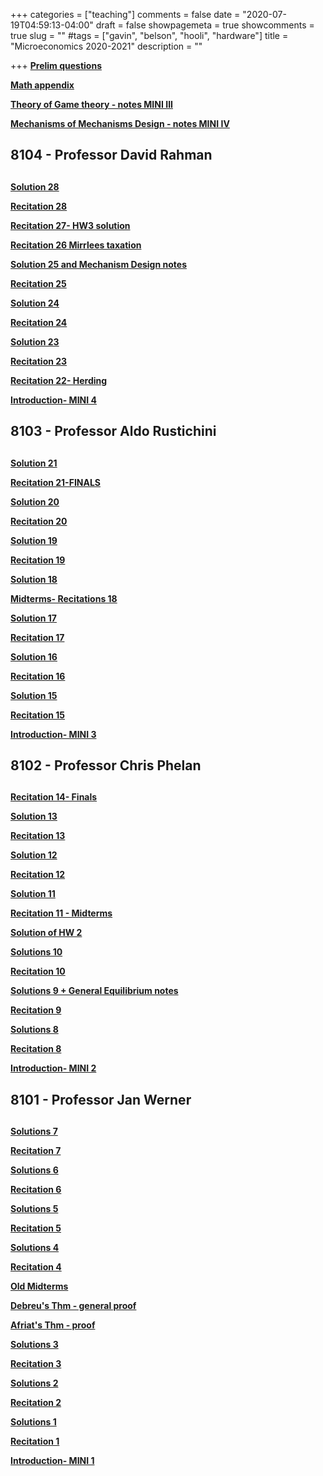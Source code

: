 +++
categories = ["teaching"]
comments = false
date = "2020-07-19T04:59:13-04:00"
draft = false
showpagemeta = true
showcomments = true
slug = ""
#tags = ["gavin", "belson", "hooli", "hardware"]
title = "Microeconomics 2020-2021"
description = ""




+++
**[Prelim questions](/prelims.pdf)**

**[Math appendix](/mathappendix.pdf)** 

**[Theory of Game theory - notes MINI III ](/gtnotes2.pdf)** 

**[Mechanisms of Mechanisms Design - notes MINI IV ](/md.pdf)**

##  8104 - Professor David Rahman <h2> 
  
 **[Solution 28](/R28cc.pdf)** 
  
**[Recitation 28](/R28.pdf)** 
  
 **[Recitation 27- HW3 solution](/R27.pdf)** 
    
 **[Recitation 26 Mirrlees taxation](/R26.pdf)** 
 
   **[Solution 25 and Mechanism Design notes  ](/R25c.pdf)** 
    
  **[Recitation 25](/R25.pdf)** 
  
  **[Solution 24](/R24c.pdf)** 
  
  **[Recitation 24](/R24.pdf)** 
  
**[Solution 23](/R23c.pdf)** 
  
**[Recitation 23](/R23.pdf)** 
  
**[Recitation 22- Herding](/R22.pdf)** 

  **[Introduction- MINI 4](/intro4.pdf)**

##  8103 - Professor Aldo Rustichini <h2> 
  
  **[Solution 21](/R21c.pdf)** 
  
**[Recitation 21-FINALS](/finals3.pdf)** 
  
**[Solution 20](/R20c.pdf)** 
  
**[Recitation 20](/R20.pdf)** 

**[Solution 19](/Recitations19_c.pdf)** 
  
**[Recitation 19](/R19.pdf)** 
  
**[Solution 18](/Recitations18_c.pdf)** 
  
**[Midterms- Recitations 18](/midterms3.pdf)**
 
**[Solution 17](/R17c.pdf)** 
  
**[Recitation 17](/R17.pdf)** 
  
**[Solution 16](/R16c.pdf)** 
  
**[Recitation 16](/R16.pdf)** 
  
**[Solution 15](/Recitations15_c.pdf)** 

**[Recitation 15](/R15.pdf)** 

**[Introduction- MINI 3](/intro3.pdf)**

##  8102 - Professor Chris Phelan <h2> 
  
  
 **[Recitation 14- Finals](/finals.pdf)**
  
**[Solution 13](/Recitations13_c.pdf)** 

**[Recitation 13](/R13.pdf)** 

**[Solution 12](/Recitations12_c.pdf)** 

**[Recitation 12](/R12.pdf)** 

**[Solution 11](/Recitations11_c.pdf)** 

**[Recitation 11 - Midterms](/midterms.pdf)**

**[Solution of HW 2](/hw2.pdf)**

**[Solutions 10](/R10C.pdf)**

**[Recitation 10](/R10.pdf)** 

**[Solutions 9 + General Equilibrium notes](/Recitations9_c.pdf)**

**[Recitation 9](/R9.pdf)**

**[Solutions 8](/R8c.pdf)**
  
**[Recitation 8](/R8.pdf)** 

 **[Introduction- MINI 2](/intro2.pdf)**
 

##  8101 - Professor Jan Werner <h2> 


**[Solutions 7](/Recitations7_c.pdf)** 

**[Recitation 7](/R7.pdf)** 

**[Solutions 6](/Recitations6_c.pdf)**

**[Recitation 6](/R6.pdf)** 

**[Solutions 5](/R5c.pdf)**

**[Recitation 5](/R5.pdf)** 

**[Solutions 4](/R4c.pdf)**

**[Recitation 4](/R4.pdf)** 

**[Old Midterms](/midterm1.pdf)**

**[Debreu's Thm - general proof](/R3Debreu.pdf)** 

**[Afriat's Thm - proof](/R3Afriat.pdf)** 

**[Solutions 3](/Recitations3_c.pdf)**

**[Recitation 3](/R3.pdf)** 

**[Solutions 2](/R2c.pdf)**

**[Recitation 2](/R2.pdf)**

**[Solutions 1](/Recitations1_c.pdf)**

**[Recitation 1](/R1.pdf)** 

**[Introduction- MINI 1](/intro.pdf)**
